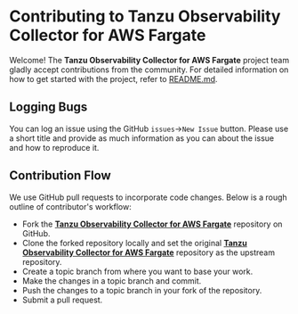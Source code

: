 # Contributing to Tanzu Observability Collector for AWS Fargate
Welcome! The **Tanzu Observability Collector for AWS Fargate** project team gladly accept contributions from the community. For detailed information on how to get started with the project, refer to [README.md](README.md).

## Logging Bugs
You can log an issue using the GitHub `issues`->`New Issue` button. Please use a short title and provide as much information as you can about the issue and how to reproduce it.

## Contribution Flow
We use GitHub pull requests to incorporate code changes. Below is a rough outline of contributor's workflow:
- Fork the **[Tanzu Observability Collector for AWS Fargate](https://github.com/vmware-tanzu/tanzu-observability-collector-for-aws-fargate)** repository on GitHub.
- Clone the forked repository locally and set the original **[Tanzu Observability Collector for AWS Fargate](https://github.com/vmware-tanzu/tanzu-observability-collector-for-aws-fargate)** repository as the upstream repository.
- Create a topic branch from where you want to base your work.
- Make the changes in a topic branch and commit.
- Push the changes to a topic branch in your fork of the repository.
- Submit a pull request.
